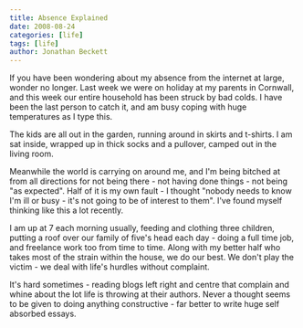 ```yaml
---
title: Absence Explained
date: 2008-08-24
categories: [life]
tags: [life]
author: Jonathan Beckett
---
```


If you have been wondering about my absence from the internet at large, wonder no longer. Last week we were on holiday at my parents in Cornwall, and this week our entire household has been struck by bad colds. I have been the last person to catch it, and am busy coping with huge temperatures as I type this.

The kids are all out in the garden, running around in skirts and t-shirts. I am sat inside, wrapped up in thick socks and a pullover, camped out in the living room.

Meanwhile the world is carrying on around me, and I'm being bitched at from all directions for not being there - not having done things - not being "as expected". Half of it is my own fault - I thought "nobody needs to know I'm ill or busy - it's not going to be of interest to them". I've found myself thinking like this a lot recently.

I am up at 7 each morning usually, feeding and clothing three children, putting a roof over our family of five's head each day - doing a full time job, and freelance work too from time to time. Along with my better half who takes most of the strain within the house, we do our best. We don't play the victim - we deal with life's hurdles without complaint.

It's hard sometimes - reading blogs left right and centre that complain and whine about the lot life is throwing at their authors. Never a thought seems to be given to doing anything constructive - far better to write huge self absorbed essays.